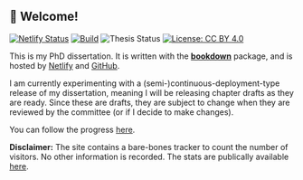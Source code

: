 ## 👋 Welcome! 

[![Netlify Status](https://api.netlify.com/api/v1/badges/654e8f2b-273f-4ad4-bf70-5893719cb68c/deploy-status)](https://app.netlify.com/sites/myphd/deploys) [![Build](https://github.com/bbartholdy/endgame/actions/workflows/bookdown.yaml/badge.svg)](https://github.com/bbartholdy/endgame/actions/workflows/bookdown.yaml)
![Thesis Status](https://img.shields.io/badge/Status-writing-blue) [![License: CC BY 4.0](https://img.shields.io/badge/License-CC_BY_4.0-lightgrey.svg)](https://creativecommons.org/licenses/by/4.0/)

This is my PhD dissertation. It is written with the
[**bookdown**](https://github.com/rstudio/bookdown) 
package, and is hosted by [Netlify](https://www.netlify.com) and [GitHub](https://www.github.com).

I am currently experimenting with a (semi-)continuous-deployment-type
release of my dissertation, meaning I will be releasing chapter drafts
as they are ready. Since these are drafts, they are subject to change
when they are reviewed by the committee (or if I decide to make changes).

You can follow the progress [here](https://myphd.netlify.app).

**Disclaimer:** The site contains a bare-bones tracker to count the number of
visitors. No other information is recorded. The stats are publically available
[here](http://statcounter.com/p12714961/summary/?guest=1).

<!--
- 📁: [PDF](./link-to-pdf)
- :link: [HTML](link-to-site)
- 📁: [e-pub]()
-->
